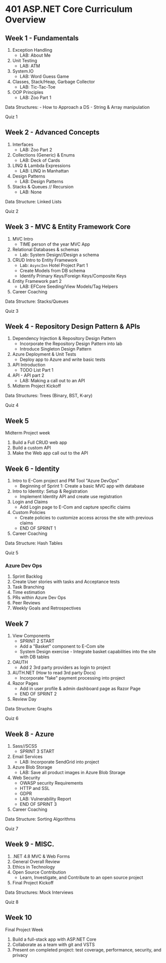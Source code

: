 # 401 ASP.NET Core Curriculum Overview

## Week 1 - Fundamentals
1. Exception Handling
   - LAB: About Me
2. Unit Testing
   - LAB: ATM
3. System.IO
   - LAB: Word Guess Game
4. Classes, Stack/Heap, Garbage Collector
   - LAB: Tic-Tac-Toe
5. OOP Principles
   - LAB: Zoo Part 1

Data Structures: 
	- How to Approach a DS
	- String & Array manipulation

Quiz 1

## Week 2 - Advanced Concepts

1. Interfaces
   - LAB: Zoo Part 2
2. Collections (Generic) & Enums
   - LAB: Deck of Cards
3. LINQ & Lambda Expressions
   - LAB: LINQ in Manhattan
4. Design Patterns
   - LAB: Design Patterns
5. Stacks & Queues // Recursion
   - LAB: None

Data Structure: Linked Lists

Quiz 2

## Week 3 - MVC & Entity Framework Core
1. MVC Intro
   - TIME person of the year MVC App
2. Relational Databases & schemas
   - Lab: System Design//Design a schema
3. CRUD Intro to Entity Framework
   - Lab: `AsyncInn` Hotel Project Part 1
	- Create Models from DB schema
	- Identify Primary Keys/Foreign Keys/Composite Keys
4. Entity Framework part 2
   - LAB: EFCore Seeding/View Models/Tag Helpers
5. Career Coaching

Data Structure: Stacks/Queues

Quiz 3

## Week 4 - Repository Design Pattern & APIs
1. Dependency Injection & Repository Design Pattern
   - Incorporate the Repository Design Pattern into lab
   - Introduce Singleton Design Pattern
2. Azure Deployment & Unit Tests
	- Deploy app to Azure and write basic tests
2. API Introduction
   - TODO List Part 1
3. API - API part 2
   - LAB: Making a call out to an API
5. Midterm Project Kickoff

Data Structures: Trees (Binary, BST, K-ary)

Quiz 4

## Week 5
Midterm Project week
1. Build a Full CRUD web app
2. Build a custom API
3. Make the Web app call out to the API


## Week 6 - Identity
1. Intro to E-Com project and PM Tool "Azure DevOps"
	- Beginning of Sprint 1: Create a basic MVC app with database
2. Intro to Identity: Setup & Registration
	- Implement Identity API and create use registration
3. Login and Claims
	- Add Login page to E-Com and capture specific claims
4. Custom Policies
	- Create policies to customize access across the site with previous claims
	- END OF SPRINT 1
5. Career Coaching

Data Structure: Hash Tables

Quiz 5

### Azure Dev Ops
1. Sprint Backlog
1. Create User stories with tasks and Acceptance tests
1. Task Branching
1. Time estimation
1. PRs within Azure Dev Ops
1. Peer Reviews
1. Weekly Goals and Retrospectives

## Week 7  
1. View Components
	- SPRINT 2 START
	- Add a "Basket" component to E-Com site
	- System Design exercise - Integrate basket capabilities into the site with DB tables
2. OAUTH
	- Add 2 3rd party providers as login to project
3. AUTH.NET (How to read 3rd party Docs)
	- Incorporate "fake" payment processing into project
4. Razor Pages 
	- Add in user profile & admin dashboard page as Razor Page
	- END OF SPRINT 2
5. Review Day

Data Structure: Graphs 

Quiz 6

## Week 8 - Azure
1. Sass//SCSS
	- SPRINT 3 START
1. Email Services
	- LAB: Incorporate SendGrid into project 
1. Azure Blob Storage
	- LAB: Save all product images in Azure Blob Storage
1. Web Security
	- OWASP security Requirements
	- HTTP and SSL 
	- GDPR
	- LAB: Vulnerability Report
	- END OF SPRINT 3
1. Career Coaching

Data Structure: Sorting Algorithms


Quiz 7

## Week 9 - MISC.
1. .NET 4.8 MVC & Web Forms
1. General Overall Review
3. Ethics in Technology
1. Open Source Contribution 
	- Learn, Investigate, and Contribute to an open source project
1. Final Project Kickoff

Data Structures: Mock Interviews

Quiz 8

## Week 10
Final Project Week

1. Build a full-stack app with ASP.NET Core
1. Collaborate as a team with git and VSTS
1. Present on completed project: test coverage, performance, security, and privacy


